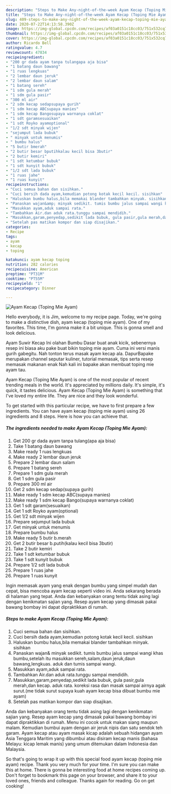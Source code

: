 ```yaml
---
description: "Steps to Make Any-night-of-the-week Ayam Kecap (Toping Mie Ayam)"
title: "Steps to Make Any-night-of-the-week Ayam Kecap (Toping Mie Ayam)"
slug: 409-steps-to-make-any-night-of-the-week-ayam-kecap-toping-mie-ayam
date: 2020-07-22T14:13:58.390Z
image: https://img-global.cpcdn.com/recipes/af03a0151c18cc03/751x532cq70/ayam-kecap-toping-mie-ayam-foto-resep-utama.jpg
thumbnail: https://img-global.cpcdn.com/recipes/af03a0151c18cc03/751x532cq70/ayam-kecap-toping-mie-ayam-foto-resep-utama.jpg
cover: https://img-global.cpcdn.com/recipes/af03a0151c18cc03/751x532cq70/ayam-kecap-toping-mie-ayam-foto-resep-utama.jpg
author: Ricardo Bell
ratingvalue: 4.7
reviewcount: 47834
recipeingredient:
- "200 gr dada ayam tanpa tulangapa aja bisa"
- "1 batang daun bawang"
- "1 ruas lengkuas"
- "2 lembar daun jeruk"
- "2 lembar daun salam"
- "1 batang sereh"
- "1 sdm gula merah"
- "1 sdm gula pasir"
- "300 ml air"
- "2 sdm kecap sedapsupaya gurih"
- "1 sdm kecap ABCsupaya manies"
- "1 sdm kecap Bangosupaya warnanya coklat"
- "1 sdt garamsesuaikan"
- "1 sdt Royko ayamoptional"
- "1/2 sdt minyak wijen"
- "sejumput lada bubuk"
- " minyak untuk menumis"
- " bumbu halus"
- "5 butir bmerah"
- "2 butir besar bputihkalau kecil bisa 3butir"
- "2 butir kemiri"
- "1 sdt ketumbar bubuk"
- "1 sdt kunyit bubuk"
- "1/2 sdt lada bubuk"
- "1 ruas jahe"
- "1 ruas kunyit"
recipeinstructions:
- "Cuci semua bahan dan sisihkan."
- "Cuci bersih dada ayam,kemudian potong kotak kecil kecil. sisihkan"
- "Haluskan bumbu halus,bila memakai blander tambahkan minyak. sisihkan"
- "Panaskan wajan&amp; minyak sedikit. tumis bumbu jalus sampai wangi khas bumbu,setelah itu masukkan sereh,salam,daun jeruk,daun bawang,lengkuas. aduk dan tumis sampai wangi."
- "Masukkan ayam,aduk sampai rata."
- "Tambahkan Air.dan aduk rata.tunggu sampai mendidih."
- "Masukkan,garam,penyedap,sedikit lada bubuk, gula pasir,gula merah,dan kecap. aduk rata. koreksi rasa dan masak sampai airnya agak surut.(me tidak surut supaya kuah ayam kecap bisa dibuat bumbu mie ayam)"
- "Setelah pas matikan kompor dan siap disajikan."
categories:
- Recipe
tags:
- ayam
- kecap
- toping

katakunci: ayam kecap toping 
nutrition: 282 calories
recipecuisine: American
preptime: "PT31M"
cooktime: "PT55M"
recipeyield: "1"
recipecategory: Dinner

---
```



![Ayam Kecap (Toping Mie Ayam)](https://img-global.cpcdn.com/recipes/af03a0151c18cc03/751x532cq70/ayam-kecap-toping-mie-ayam-foto-resep-utama.jpg)

Hello everybody, it is Jim, welcome to my recipe page. Today, we're going to make a distinctive dish, ayam kecap (toping mie ayam). One of my favorites. This time, I'm gonna make it a bit unique. This is gonna smell and look delicious.

Ayam Suwir Kecap Ini olahan Bumbu Dasar buat anak kicik, sebenernya resep ini biasa aku pake buat bikin toping mie ayam. Cuma ini versi manis gurih gabegitu. Nah tonton terus masak ayam kecap ala. DapurBapake merupakan channel seputar kuliner, tutorial memasak, tips serta resep memasak makanan enak Nah kali ini bapake akan membuat toping mie ayam tau.

Ayam Kecap (Toping Mie Ayam) is one of the most popular of recent trending meals in the world. It's appreciated by millions daily. It's simple, it's quick, it tastes delicious. Ayam Kecap (Toping Mie Ayam) is something that I've loved my entire life. They are nice and they look wonderful.


To get started with this particular recipe, we have to first prepare a few ingredients. You can have ayam kecap (toping mie ayam) using 26 ingredients and 8 steps. Here is how you can achieve that.

<!--inarticleads1-->

##### The ingredients needed to make Ayam Kecap (Toping Mie Ayam):

1. Get 200 gr dada ayam tanpa tulang(apa aja bisa)
1. Take 1 batang daun bawang
1. Make ready 1 ruas lengkuas
1. Make ready 2 lembar daun jeruk
1. Prepare 2 lembar daun salam
1. Prepare 1 batang sereh
1. Prepare 1 sdm gula merah
1. Get 1 sdm gula pasir
1. Prepare 300 ml air
1. Get 2 sdm kecap sedap(supaya gurih)
1. Make ready 1 sdm kecap ABC(supaya manies)
1. Make ready 1 sdm kecap Bango(supaya warnanya coklat)
1. Get 1 sdt garam(sesuaikan)
1. Get 1 sdt Royko ayam(optional)
1. Get 1/2 sdt minyak wijen
1. Prepare sejumput lada bubuk
1. Get  minyak untuk menumis
1. Prepare  bumbu halus
1. Make ready 5 butir b.merah
1. Get 2 butir besar b.putih(kalau kecil bisa 3butir)
1. Take 2 butir kemiri
1. Take 1 sdt ketumbar bubuk
1. Take 1 sdt kunyit bubuk
1. Prepare 1/2 sdt lada bubuk
1. Prepare 1 ruas jahe
1. Prepare 1 ruas kunyit


Ingin memasak ayam yang enak dengan bumbu yang simpel mudah dan cepat, bisa mencoba ayam kecap seperti video ini. Anda sekarang berada di halaman yang tepat. Anda dan kebanyakan orang tentu tidak asing lagi dengan kenikmatan sajian yang. Resep ayam kecap yang dimasak pakai bawang bombay ini dapat dipraktikkan di rumah. 

<!--inarticleads2-->

##### Steps to make Ayam Kecap (Toping Mie Ayam):

1. Cuci semua bahan dan sisihkan.
1. Cuci bersih dada ayam,kemudian potong kotak kecil kecil. sisihkan
1. Haluskan bumbu halus,bila memakai blander tambahkan minyak. sisihkan
1. Panaskan wajan&amp; minyak sedikit. tumis bumbu jalus sampai wangi khas bumbu,setelah itu masukkan sereh,salam,daun jeruk,daun bawang,lengkuas. aduk dan tumis sampai wangi.
1. Masukkan ayam,aduk sampai rata.
1. Tambahkan Air.dan aduk rata.tunggu sampai mendidih.
1. Masukkan,garam,penyedap,sedikit lada bubuk, gula pasir,gula merah,dan kecap. aduk rata. koreksi rasa dan masak sampai airnya agak surut.(me tidak surut supaya kuah ayam kecap bisa dibuat bumbu mie ayam)
1. Setelah pas matikan kompor dan siap disajikan.


Anda dan kebanyakan orang tentu tidak asing lagi dengan kenikmatan sajian yang. Resep ayam kecap yang dimasak pakai bawang bombay ini dapat dipraktikkan di rumah. Menu ini cocok untuk makan siang maupun malam. Kemudian bumbui ayam dengan air jeruk nipis dan satu sendok teh garam. Ayam kecap atau ayam masak kicap adalah sebuah hidangan ayam Asia Tenggara Maritim yang dibumbui atau disiram kecap manis (bahasa Melayu: kicap lemak manis) yang umum ditemukan dalam Indonesia dan Malaysia. 

So that's going to wrap it up with this special food ayam kecap (toping mie ayam) recipe. Thank you very much for your time. I'm sure you can make this at home. There is gonna be interesting food at home recipes coming up. Don't forget to bookmark this page on your browser, and share it to your loved ones, friends and colleague. Thanks again for reading. Go on get cooking!

